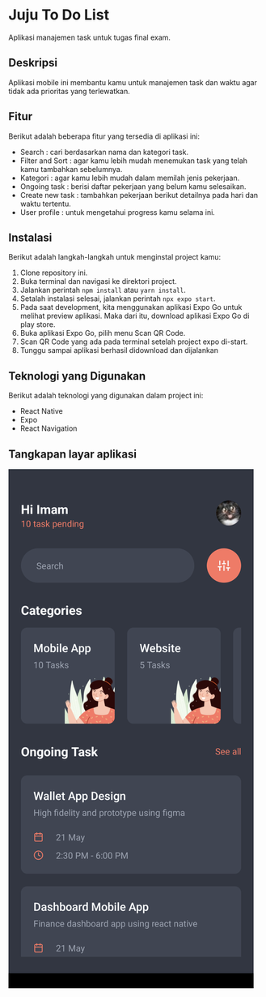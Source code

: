 # Juju To Do List

Aplikasi manajemen task untuk tugas final exam.

## Deskripsi

Aplikasi mobile ini membantu kamu untuk manajemen task dan waktu agar tidak ada prioritas yang terlewatkan.

## Fitur

Berikut adalah beberapa fitur yang tersedia di aplikasi ini:
- Search : cari berdasarkan nama dan kategori task.
- Filter and Sort : agar kamu lebih mudah menemukan task yang telah kamu tambahkan sebelumnya.
- Kategori : agar kamu lebih mudah dalam memilah jenis pekerjaan.
- Ongoing task : berisi daftar pekerjaan yang belum kamu selesaikan.
- Create new task : tambahkan pekerjaan berikut detailnya pada hari dan waktu tertentu.
- User profile : untuk mengetahui progress kamu selama ini.

## Instalasi

Berikut adalah langkah-langkah untuk menginstal project kamu:

1. Clone repository ini.
2. Buka terminal dan navigasi ke direktori project.
3. Jalankan perintah `npm install` atau `yarn install`.
4. Setalah instalasi selesai, jalankan perintah `npx expo start`.
5. Pada saat development, kita menggunakan aplikasi Expo Go untuk melihat preview aplikasi. Maka dari itu, download aplikasi Expo Go di play store.
6. Buka aplikasi Expo Go, pilih menu Scan QR Code.
7. Scan QR Code yang ada pada terminal setelah project expo di-start.
8. Tunggu sampai aplikasi berhasil didownload dan dijalankan

## Teknologi yang Digunakan

Berikut adalah teknologi yang digunakan dalam project ini:

- React Native
- Expo
- React Navigation

## Tangkapan layar aplikasi
![./assets/Screenshot.png](./assets/Screenshot.png)
